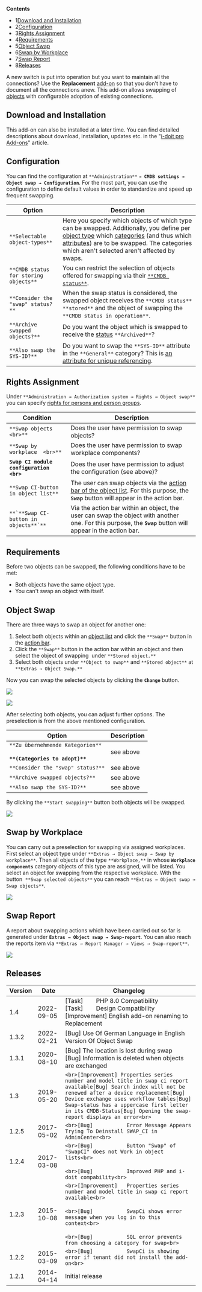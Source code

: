 **Contents**

*   1[Download and Installation](#Replacement-DownloadandInstallation)
*   2[Configuration](#Replacement-Configuration)
*   3[Rights Assignment](#Replacement-RightsAssignment)
*   4[Requirements](#Replacement-Requirements)
*   5[Object Swap](#Replacement-ObjectSwap)
*   6[Swap by Workplace](#Replacement-SwapbyWorkplace)
*   7[Swap Report](#Replacement-SwapReport)
*   8[Releases](#Replacement-Releases)

A new switch is put into operation but you want to maintain all the connections? Use the **Replacement** [add-on](/display/en/i-doit+pro+Add-ons) so that you don't have to document all the connections anew. This add-on allows swapping of [objects](../basics/structure-of-the-it-documentation.md) with configurable adoption of existing connections.

Download and Installation
-------------------------

This add-on can also be installed at a later time. You can find detailed descriptions about download, installation, updates etc. in the "[i-doit pro Add-ons](/display/en/i-doit+pro+Add-ons)" article.

Configuration
-------------

You can find the configuration at `**Administration**` **`→ CMDB settings → Object swap → Configuration`**. For the most part, you can use the configuration to define default values in order to standardize and speed up frequent swapping.  

| Option | Description |
| --- | --- |
| `**Selectable object-types**` | Here you specify which objects of which type can be swapped. Additionally, you define per [object type](../basics/structure-of-the-it-documentation.md) which [categories](../basics/structure-of-the-it-documentation.md) (and thus which [attributes](../basics/structure-of-the-it-documentation.md)) are to be swapped. The categories which aren't selected aren't affected by swaps. |
| `**CMDB status for storing objects**` | You can restrict the selection of objects offered for swapping via their [`**CMDB status**`](/display/en/Life+and+Documentation+Cycle). |
| `**Consider the "swap" status?**` | When the swap status is considered, the swapped object receives the `**CMDB status**` `**stored**` and the object of swapping the `**CMDB status in operation**`. |
| `**Archive swapped objects?**` | Do you want the object which is swapped to receive the [status](/display/en/Life+and+Documentation+Cycle) `**Archived**`? |
| `**Also swap the SYS-ID?**` | Do you want to swap the `**SYS-ID**` attribute in the `**General**` category? This is [an attribute for unique referencing](/display/en/Unique+References). |

Rights Assignment
-----------------

Under `**Administration → Authorization system → Rights → Object swap**` you can specify [rights for persons and person groups](/display/en/Rights+Management).

| Condition | Description |
| --- | --- |
| `**Swap objects  <br>**` | Does the user have permission to swap objects? |
| `**Swap by workplace  <br>**` | Does the user have permission to swap workplace components? |
| **`Swap CI module configuration  <br>`** | Does the user have permission to adjust the configuration (see above)? |
| `**Swap CI-button in object list**` | The user can swap objects via the [action bar of the object list](/pages/viewpage.action?pageId=61014327). For this purpose, the **`Swap`** button will appear in the action bar. |
| ``**`**Swap CI-button in objects**`**`` | Via the action bar within an object, the user can swap the object with another one. For this purpose, the **`Swap`** button will appear in the action bar. |

Requirements
------------

Before two objects can be swapped, the following conditions have to be met:

*   Both objects have the same object type.
*   You can't swap an object with itself.

Object Swap
-----------

There are three ways to swap an object for another one:

1.  Select both objects within an [object list](/pages/viewpage.action?pageId=61014325) and click the `**Swap**` button in the [action bar](/pages/viewpage.action?pageId=61014327).
2.  Click the `**Swap**` button in the action bar within an object and then select the object of swapping  under `**Stored object.**`
3.  Select both objects under `**Object to swap**` and `**Stored object**` at `**Extras → Object Swap.**`

Now you can swap the selected objects by clicking the **`Change`** button.

![](/download/attachments/61015482/image2017-3-27%2013%3A22%3A6.png?version=1&modificationDate=1490613725361&api=v2&effects=drop-shadow)

 ![](/download/attachments/61015482/image2017-3-27%2013%3A20%3A35.png?version=1&modificationDate=1490613634493&api=v2&effects=drop-shadow)

After selecting both objects, you can adjust further options. The preselection is from the above mentioned configuration.

| Option | Description |
| --- | --- |
| `**Zu übernehmende Kategorien**`<br><br>**`**(Categories to adopt)**`** | see above |
| `**Consider the "swap" status?**` | see above |
| `**Archive swapped objects?**` | see above |
| `**Also swap the SYS-ID?**` | see above |

By clicking the `**Start swapping**` button both objects will be swapped.

![](/download/attachments/61015482/image2017-3-27%2013%3A7%3A43.png?version=1&modificationDate=1490612862864&api=v2&effects=drop-shadow)

Swap by Workplace
-----------------

You can carry out a preselection for swapping via assigned workplaces. First select an object type under `**Extras → Object swap → Swap by workplace**`. Then all objects of the type `**Workplace,**` in whose **`Workplace components`** category objects of this type are assigned, will be listed. You select an object for swapping from the respective workplace. With the button  `**Swap selected objects**` you can reach `**Extras → Object swap → Swap objects**`.

![](/download/attachments/61015482/image2017-3-27%2013%3A28%3A9.png?version=1&modificationDate=1490614088804&api=v2&effects=drop-shadow)

Swap Report
-----------

A report about swapping actions which have been carried out so far is generated under **`Extras → Object swap → Swap-report`**. You can also reach the reports item via `**Extras → Report Manager → Views → Swap-report**`.

![](/download/attachments/61015482/image2017-3-27%2013%3A14%3A29.png?version=1&modificationDate=1490613268102&api=v2&effects=drop-shadow)

  

Releases
--------

| Version | Date | Changelog |
| --- | --- | --- |
| 1.4 | 2022-09-05 | \[Task\]        PHP 8.0 Compatibility  <br>\[Task\]        Design Compatibility  <br>\[Improvement\] English add-on renaming to Replacement |
| 1.3.2 | 2022-02-21 | \[Bug\] Use Of German Language in English Version Of Object Swap |
| 1.3.1 | 2020-08-10 | \[Bug\] The location is lost during swap  <br>\[Bug\] Information is deleted when objects are exchanged |
| 1.3 | 2019-05-20 | ```<br>[Improvement] Properties series number and model title in swap ci report available[Bug] Search index will not be renewed after a device replacement[Bug] Device exchange uses workflow tables[Bug] Swap-status has a uppercase first letter in its CMDB-Status[Bug] Opening the swap-report displays an error<br>``` |
| 1.2.5 | 2017-05-02 | ```<br>[Bug]           Error Message Appears Trying To Deinstall SWAP_CI in AdminCenter<br>``` |
| 1.2.4 | 2017-03-08 | ```<br>[Bug]           Button "Swap" of "SwapCI" does not Work in object lists<br>```<br><br>```<br>[Bug]           Improved PHP and i-doit compability<br>``` |
| 1.2.3 | 2015-10-08 | ```<br>[Improvement]   Properties series number and model title in swap ci report available<br>```<br><br>```<br>[Bug]           SwapCi shows error message when you log in to this context<br>```<br><br>```<br>[Bug]           SQL error prevents from choosing a category for swap<br>``` |
| 1.2.2 | 2015-03-09 | ```<br>[Bug]           SwapCi is showing error if tenant did not install the add-on<br>``` |
| 1.2.1 | 2014-04-14 | Initial release |